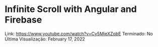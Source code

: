 # Infinite Scroll with Angular and Firebase

Link: https://www.youtube.com/watch?v=Cy5MjeXZobE
Terminado: No
Última Visualização: February 17, 2022